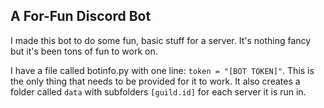 ## A For-Fun Discord Bot
I made this bot to do some fun, basic stuff for a server.  It's nothing fancy but it's been tons of fun to work on.

I have a file called botinfo.py with one line: `token = "[BOT TOKEN]"`.  This is the only thing that needs to be provided for it to work.  It also creates a folder called `data` with subfolders `[guild.id]` for each server it is run in.
